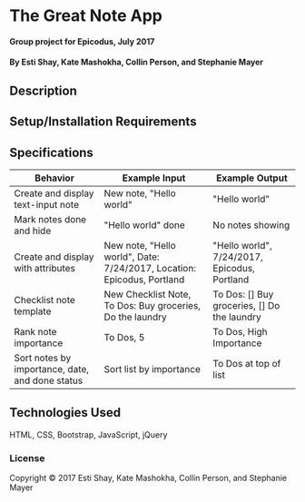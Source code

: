 # The Great Note App

#### Group project for Epicodus, July 2017

#### By Esti Shay, Kate Mashokha, Collin Person, and Stephanie Mayer

## Description

## Setup/Installation Requirements

## Specifications

| Behavior      | Example Input         | Example Output        |
| ------------- | ------------- | ------------- |
| Create and display text-input note | New note, "Hello world" | "Hello world" |
| Mark notes done and hide | "Hello world" done | No notes showing |
| Create and display with attributes | New note, "Hello world", Date: 7/24/2017, Location: Epicodus, Portland | "Hello world", 7/24/2017, Epicodus, Portland |
| Checklist note template | New Checklist Note, To Dos: Buy groceries, Do the laundry | To Dos: \[\] Buy groceries, \[\] Do the laundry |
| Rank note importance | To Dos, 5 | To Dos, High Importance |
| Sort notes by importance, date, and done status | Sort list by importance | To Dos at top of list |

## Technologies Used

HTML, CSS, Bootstrap, JavaScript, jQuery

### License

Copyright © 2017 Esti Shay, Kate Mashokha, Collin Person, and Stephanie Mayer
